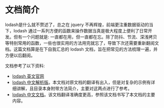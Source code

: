 # 文档简介

lodash是什么就不赘述了，总之在 jquery 不再辉煌，前端更注重数据驱动的当下，lodash 通过一系列方便的函数来操作数据当真是极大程度上便利了日常开发。但有一个问题就是: 一直都在用，但一直都在忘。除了防抖、节流、深浅拷贝等特别常用的函数，一些也很实用的方法用完就忘了，导致下次还需要重新翻阅文档。这篇文档算是在下自我汇总的 lodash 文档，旨在把常见的方法梳理一遍，并方便以后翻阅。

文档参考了以下资料:

+ [lodash 英文官网](https://lodash.com/)
+ [lodash 中文解析版](https://lodash.shujuwajue.com/)。本文档对原文档的翻译有出入，但是对复杂的示例有详细讲解，且目录本身附带方法简介，主要对这两点进行了参考。
+ [lodash 中文文档](https://www.lodashjs.com/)。该文档翻译准确度更高，参照该文档书写了本文档的主要内容。
